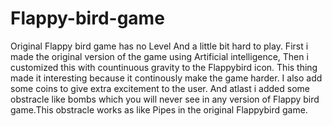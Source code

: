 # Flappy-bird-game
Original Flappy bird game has no Level And a little bit hard to play.
First i made the original version of the game using Artificial intelligence,
Then i customized this  with countinuous gravity to the Flappybird icon. This thing made it interesting because it continously make the game harder.
I also add some coins to give extra excitement to the user.
And atlast i added some obstracle like bombs which you will never see in any version of Flappy bird game.This obstracle works as like Pipes in the original Flappybird game.
